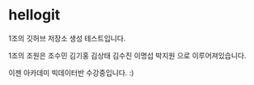 # hellogit
1조의 깃허브 저장소 생성 테스트입니다.

1조의 조원은 조수민 김기홍 김상태 김수진 이명섭 박지원 으로 이루어져있습니다.

이젠 아카데미 빅데이터반 수강중입니다. :)
